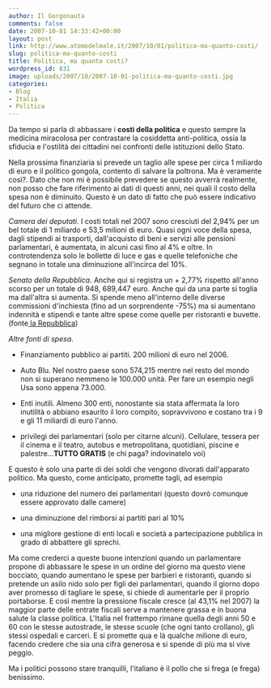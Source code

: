 ```yaml
---
author: Il Gorgonauta
comments: false
date: 2007-10-01 14:33:42+00:00
layout: post
link: http://www.atomodelmale.it/2007/10/01/politica-ma-quanto-costi/
slug: politica-ma-quanto-costi
title: Politica, ma quanto costi?
wordpress_id: 831
image: uploads/2007/10/2007-10-01-politica-ma-quanto-costi.jpg
categories:
- Blog
- Italia
- Politica
---
```


Da tempo si parla di abbassare i **costi della politica** e questo sempre la medicina miracolosa per contrastare la cosiddetta anti-politica, ossia la sfiducia e l'ostilità dei cittadini nei confronti delle istituzioni dello Stato.

Nella prossima finanziaria si prevede un taglio alle spese per circa 1 miliardo di euro e il politico gongola, contento di salvare la poltrona. Ma è veramente così?. Dato che non mi è possibile prevedere se questo avverrà realmente, non posso che fare riferimento ai dati di questi anni, nei quali il costo della spesa non è diminuito. Questo è un dato di fatto che può essere indicativo del futuro che ci attende.

_Camera dei deputati_. I costi totali nel 2007 sono cresciuti del 2,94% per un bel totale di 1 miliardo e 53,5 milioni di euro. Quasi ogni voce della spesa, dagli stipendi ai trasporti, dall'acquisto di beni e servizi alle pensioni parlamentari, è aumentata, in alcuni casi fino al 4% e oltre. In controtendenza solo le bollette di luce e gas e quelle telefoniche che segnano in totale una diminuzione all'incirca del 10%.

_Senato della Repubblica_. Anche qui si registra un + 2,77% rispetto all'anno scorso per un totale di 948, 689,447 euro. Anche qui da una parte si toglia ma dall'altra si aumenta. Si spende meno all'interno delle diverse commissioni d'inchiesta (fino ad un sorprendente -75%) ma si aumentano indennità e stipendi e tante altre spese come quelle per ristoranti e buvette. (fonte[ la Repubblica](http://www.repubblica.it/2007/09/sezioni/politica/sprechi-politica/bilancio-senato/bilancio-senato.html))

_Altre fonti di spesa_.

	
  * Finanziamento pubblico ai partiti. 200 milioni di euro nel 2006.

	
  * Auto Blu. Nel nostro paese sono 574,215 mentre nel resto del mondo non si superano nemmeno le 100.000 unità. Per fare un esempio negli Usa sono appena 73.000.

	
  * Enti inutili. Almeno 300 enti, nonostante sia stata affermata la loro inutilità o abbiano esaurito il loro compito, sopravvivono e costano tra i 9 e gli 11 miliardi di euro l'anno.

	
  * privilegi dei parlamentari (solo per citarne alcuni). Cellulare, tessera per il cinema e il teatro, autobus e metropolitana, quotidiani, piscine e palestre...**TUTTO GRATIS** (e chi paga? indovinatelo voi)

E questo è solo una parte di dei soldi che vengono divorati dall'apparato politico. Ma questo, come anticipato, promette tagli, ad esempio

	
  * una riduzione del numero dei parlamentari (questo dovrò comunque essere approvato dalle camere)

	
  * una diminuzione del rimborsi ai partiti pari al 10%

	
  * una migliore gestione di enti locali e società a partecipazione pubblica in grado di abbattere gli sprechi.

Ma come crederci  a queste buone intenzioni quando un parlamentare propone di abbassare le spese in un ordine del giorno ma questo viene bocciato, quando aumentano le spese per barbieri e ristoranti, quando si pretende un asilo nido solo per figli dei parlamentari, quando il giorno dopo aver promesso di tagliare le spese, si chiede di aumentarle per il proprio portaborse. E così mentre la pressione fiscale cresce (al 43,1% nel 2007) la maggior parte delle entrate fiscali serve a mantenere grassa e in buona salute la classe politica. L'Italia nel frattempo rimane quella degli anni 50 e 60 con le stesse autostrade, le stesse scuole (che ogni tanto crollano), gli stessi ospedali e carceri. E si promette qua e là qualche milione di euro, facendo credere che sia una cifra generosa e si spende di più ma si vive peggio.

Ma i politici possono stare tranquilli, l'italiano è il pollo che si frega (e frega) benissimo.


